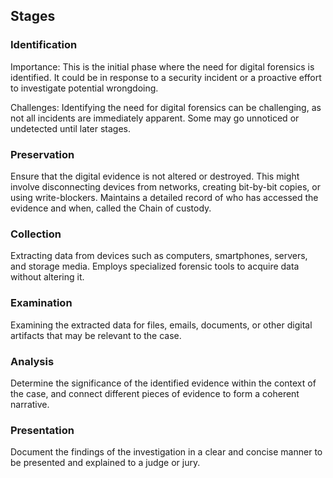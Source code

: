 ## Stages

###  Identification

Importance: This is the initial phase where the need for digital
forensics is identified. It could be in response to a security incident
or a proactive effort to investigate potential wrongdoing.

Challenges: Identifying the need for digital forensics can be
challenging, as not all incidents are immediately apparent. Some
may go unnoticed or undetected until later stages.

### Preservation

Ensure that the digital evidence is not altered or destroyed.
This might involve disconnecting devices from networks, creating bit-by-bit copies, or using write-blockers.
Maintains a detailed record of who has accessed the evidence and when, called the Chain of custody.

### Collection

Extracting data from devices such as computers, smartphones, servers, and storage media.
Employs specialized forensic tools to acquire data without altering it.

### Examination

Examining the extracted data for files, emails, documents, or other digital artifacts that may be relevant to the case.

### Analysis

Determine the significance of the identified evidence within the context of the case, and connect different pieces of evidence to form a coherent narrative.

### Presentation

Document the findings of the investigation in a clear and concise manner to be presented and explained to a judge or jury.